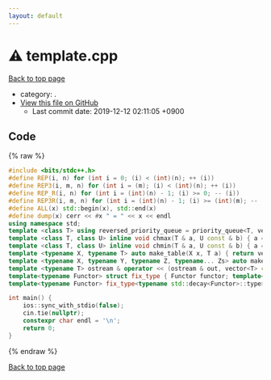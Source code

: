 ```yaml
---
layout: default
---
```


<!-- mathjax config similar to math.stackexchange -->
<script type="text/javascript" async
  src="https://cdnjs.cloudflare.com/ajax/libs/mathjax/2.7.5/MathJax.js?config=TeX-MML-AM_CHTML">
</script>
<script type="text/x-mathjax-config">
  MathJax.Hub.Config({
    TeX: { equationNumbers: { autoNumber: "AMS" }},
    tex2jax: {
      inlineMath: [ ['$','$'] ],
      processEscapes: true
    },
    "HTML-CSS": { matchFontHeight: false },
    displayAlign: "left",
    displayIndent: "2em"
  });
</script>

<script type="text/javascript" src="https://cdnjs.cloudflare.com/ajax/libs/jquery/3.4.1/jquery.min.js"></script>
<script src="https://cdn.jsdelivr.net/npm/jquery-balloon-js@1.1.2/jquery.balloon.min.js" integrity="sha256-ZEYs9VrgAeNuPvs15E39OsyOJaIkXEEt10fzxJ20+2I=" crossorigin="anonymous"></script>
<script type="text/javascript" src="../assets/js/copy-button.js"></script>
<link rel="stylesheet" href="../assets/css/copy-button.css" />


# :warning: template.cpp
<a href="../index.html">Back to top page</a>

* category: .
* <a href="{{ site.github.repository_url }}/blob/master/template.cpp">View this file on GitHub</a>
    - Last commit date: 2019-12-12 02:11:05 +0900




## Code
{% raw %}
```cpp
#include <bits/stdc++.h>
#define REP(i, n) for (int i = 0; (i) < (int)(n); ++ (i))
#define REP3(i, m, n) for (int i = (m); (i) < (int)(n); ++ (i))
#define REP_R(i, n) for (int i = (int)(n) - 1; (i) >= 0; -- (i))
#define REP3R(i, m, n) for (int i = (int)(n) - 1; (i) >= (int)(m); -- (i))
#define ALL(x) std::begin(x), std::end(x)
#define dump(x) cerr << #x " = " << x << endl
using namespace std;
template <class T> using reversed_priority_queue = priority_queue<T, vector<T>, greater<T> >;
template <class T, class U> inline void chmax(T & a, U const & b) { a = max<T>(a, b); }
template <class T, class U> inline void chmin(T & a, U const & b) { a = min<T>(a, b); }
template <typename X, typename T> auto make_table(X x, T a) { return vector<T>(x, a); }
template <typename X, typename Y, typename Z, typename... Zs> auto make_table(X x, Y y, Z z, Zs... zs) { auto cont = make_table(y, z, zs...); return vector<decltype(cont)>(x, cont); }
template <typename T> ostream & operator << (ostream & out, vector<T> const & xs) { REP (i, (int)xs.size() - 1) out << xs[i] << ' '; if (not xs.empty()) out << xs.back(); return out; }
template<typename Functor> struct fix_type { Functor functor; template<typename... Args> decltype(auto) operator() (Args && ... args) const & { return functor(functor, std::forward<Args>(args)...); } };
template<typename Functor> fix_type<typename std::decay<Functor>::type> fix(Functor && functor) { return { std::forward<Functor>(functor) }; }

int main() {
    ios::sync_with_stdio(false);
    cin.tie(nullptr);
    constexpr char endl = '\n';
    return 0;
}

```
{% endraw %}

<a href="../index.html">Back to top page</a>

